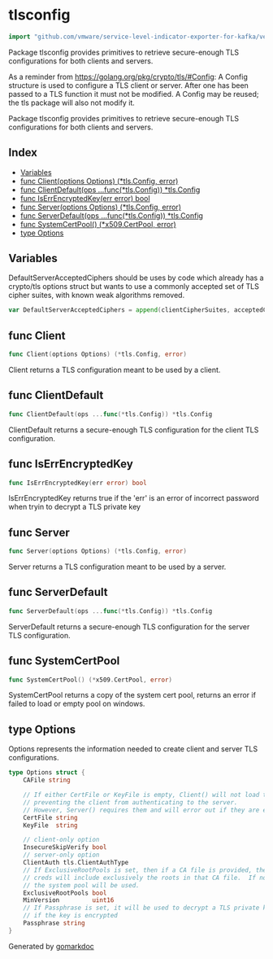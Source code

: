 <!-- Code generated by gomarkdoc. DO NOT EDIT -->

# tlsconfig

```go
import "github.com/vmware/service-level-indicator-exporter-for-kafka/vendor/github.com/docker/go-connections/tlsconfig"
```

Package tlsconfig provides primitives to retrieve secure\-enough TLS configurations for both clients and servers.

As a reminder from https://golang.org/pkg/crypto/tls/#Config: A Config structure is used to configure a TLS client or server. After one has been passed to a TLS function it must not be modified. A Config may be reused; the tls package will also not modify it.

Package tlsconfig provides primitives to retrieve secure\-enough TLS configurations for both clients and servers.

## Index

- [Variables](<#variables>)
- [func Client(options Options) (*tls.Config, error)](<#func-client>)
- [func ClientDefault(ops ...func(*tls.Config)) *tls.Config](<#func-clientdefault>)
- [func IsErrEncryptedKey(err error) bool](<#func-iserrencryptedkey>)
- [func Server(options Options) (*tls.Config, error)](<#func-server>)
- [func ServerDefault(ops ...func(*tls.Config)) *tls.Config](<#func-serverdefault>)
- [func SystemCertPool() (*x509.CertPool, error)](<#func-systemcertpool>)
- [type Options](<#type-options>)


## Variables

DefaultServerAcceptedCiphers should be uses by code which already has a crypto/tls options struct but wants to use a commonly accepted set of TLS cipher suites, with known weak algorithms removed.

```go
var DefaultServerAcceptedCiphers = append(clientCipherSuites, acceptedCBCCiphers...)
```

## func Client

```go
func Client(options Options) (*tls.Config, error)
```

Client returns a TLS configuration meant to be used by a client.

## func ClientDefault

```go
func ClientDefault(ops ...func(*tls.Config)) *tls.Config
```

ClientDefault returns a secure\-enough TLS configuration for the client TLS configuration.

## func IsErrEncryptedKey

```go
func IsErrEncryptedKey(err error) bool
```

IsErrEncryptedKey returns true if the 'err' is an error of incorrect password when tryin to decrypt a TLS private key

## func Server

```go
func Server(options Options) (*tls.Config, error)
```

Server returns a TLS configuration meant to be used by a server.

## func ServerDefault

```go
func ServerDefault(ops ...func(*tls.Config)) *tls.Config
```

ServerDefault returns a secure\-enough TLS configuration for the server TLS configuration.

## func SystemCertPool

```go
func SystemCertPool() (*x509.CertPool, error)
```

SystemCertPool returns a copy of the system cert pool, returns an error if failed to load or empty pool on windows.

## type Options

Options represents the information needed to create client and server TLS configurations.

```go
type Options struct {
    CAFile string

    // If either CertFile or KeyFile is empty, Client() will not load them
    // preventing the client from authenticating to the server.
    // However, Server() requires them and will error out if they are empty.
    CertFile string
    KeyFile  string

    // client-only option
    InsecureSkipVerify bool
    // server-only option
    ClientAuth tls.ClientAuthType
    // If ExclusiveRootPools is set, then if a CA file is provided, the root pool used for TLS
    // creds will include exclusively the roots in that CA file.  If no CA file is provided,
    // the system pool will be used.
    ExclusiveRootPools bool
    MinVersion         uint16
    // If Passphrase is set, it will be used to decrypt a TLS private key
    // if the key is encrypted
    Passphrase string
}
```



Generated by [gomarkdoc](<https://github.com/princjef/gomarkdoc>)
